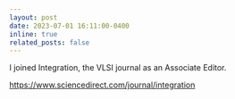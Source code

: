 ```yaml
---
layout: post
date: 2023-07-01 16:11:00-0400
inline: true
related_posts: false
---
```

I joined Integration, the VLSI journal as an Associate Editor.

https://www.sciencedirect.com/journal/integration